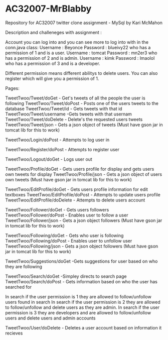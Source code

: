AC32007-MrBlabby
================

Repository for AC32007 twitter clone assignment - MySql by Kari McMahon

Description and challeneges with assignment :

Account you can log into and you can see more to log into with in the conn.java class:
Username : Beyonce Password : blueivy22 who has a permission of 1 and is a user.
Username : tomcat  Password : mn2er3 who has a permission of 2 and is admin.
Username : kimk    Password : lmaolol who has a permission of 3 and is a developer.

Different permission means different abilitys to delete users. You can also register which will give you a permission of 1.

Pages:

TweetTwoo/Tweet/doGet - Get's tweets of all the people the user is following
TweetTwoo/Tweet/doPost - Posts one of the users tweets to the database
TweetTwoo/Tweet/id - Gets tweets with that id
TweetTwoo/Tweet/username -Gets tweets with that usernam
TweetTwoo/Tweet/doDelete - Delete's the requested users tweets
TweetTwoo/Tweet/json - Gets a json object of tweets (Must have gson jar in tomcat lib for this to work)

TweetTwoo/Login/doPost - Attempts to log user in

TweetTwoo/Register/doPost - Attempts to register user

TweetTwoo/Logout/doGet - Logs user out

TweetTwoo/Profile/doGet - Gets users profile for display and gets users own tweets for display
TweetTwoo/Profile/json - Gets a json object of users own tweets (Must have gson jar in tomcat lib for this to work)

TweetTwoo/EditProfile/doGet - Gets users profile information for edit textboxes
TweetTwoo/EditProfile/doPost - Attempts to update users profile
TweetTwoo/EditProfile/doDelete - Attempts to delete users account

TweetTwoo/Follower/doGet - Gets users followers
TweetTwoo/Follower/doPost - Enables user to follow a user
TweetTwoo/Follower/json - Gets a json object followers (Must have gson jar in tomcat lib for this to work)

TweetTwoo/Following/doGet - Gets who user is following
TweetTwoo/Following/doPost - Enables user to unfollow user
TweetTwoo/Following/json - Gets a json object followers (Must have gson jar in tomcat lib for this to work)

TweetTwoo/Suggestions/doGet -Gets suggestions for user based on who they are following

TweetTwoo/Search/doGet -Simpley directs to search page
TweetTwoo/Search/doPost - Gets information based on who the user has searched for

In search if the user permission is 1 they are allowed to follow/unfollow users found in search
In search if the user permission is 2 they are allowed to follow/unfollow and delete users as they are admin.
In search if the user permission is 3 they are developers and are allowed to follow/unfollow users and delete users and admin accounts

TweetTwoo/User/doDelete - Deletes a user account based on information it recieves


